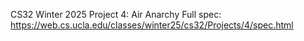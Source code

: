 CS32 Winter 2025 Project 4: Air Anarchy
Full spec: https://web.cs.ucla.edu/classes/winter25/cs32/Projects/4/spec.html

